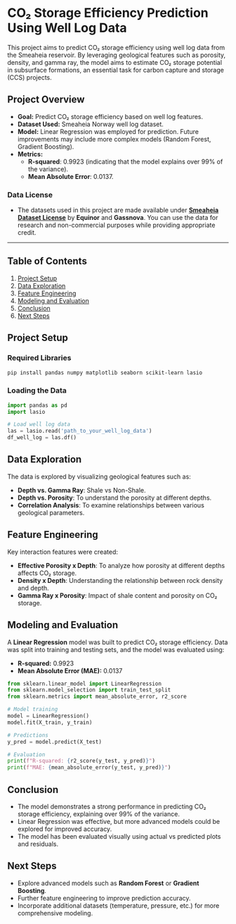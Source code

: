 # CO₂ Storage Efficiency Prediction Using Well Log Data

This project aims to predict CO₂ storage efficiency using well log data from the Smeaheia reservoir. By leveraging geological features such as porosity, density, and gamma ray, the model aims to estimate CO₂ storage potential in subsurface formations, an essential task for carbon capture and storage (CCS) projects.

## Project Overview

- **Goal:** Predict CO₂ storage efficiency based on well log features.
- **Dataset Used:** Smeaheia Norway well log dataset.
- **Model:** Linear Regression was employed for prediction. Future improvements may include more complex models (Random Forest, Gradient Boosting).
- **Metrics:** 
  - **R-squared**: 0.9923 (indicating that the model explains over 99% of the variance).
  - **Mean Absolute Error**: 0.0137.

### Data License
- The datasets used in this project are made available under **[Smeaheia Dataset License](https://co2datashare.org/smeaheia-dataset/static/SMEAHEIA%20DATASET%20LICENSE_Gassnova%20and%20Equinor.pdf)** by **Equinor** and **Gassnova**. You can use the data for research and non-commercial purposes while providing appropriate credit.

---

## Table of Contents

1. [Project Setup](#project-setup)
2. [Data Exploration](#data-exploration)
3. [Feature Engineering](#feature-engineering)
4. [Modeling and Evaluation](#modeling-and-evaluation)
5. [Conclusion](#conclusion)
6. [Next Steps](#next-steps)

## Project Setup

### Required Libraries

```bash
pip install pandas numpy matplotlib seaborn scikit-learn lasio
```

### Loading the Data

```python
import pandas as pd
import lasio

# Load well log data
las = lasio.read('path_to_your_well_log_data')
df_well_log = las.df()
```

## Data Exploration

The data is explored by visualizing geological features such as:

- **Depth vs. Gamma Ray**: Shale vs Non-Shale.
- **Depth vs. Porosity**: To understand the porosity at different depths.
- **Correlation Analysis**: To examine relationships between various geological parameters.

## Feature Engineering

Key interaction features were created:

- **Effective Porosity x Depth**: To analyze how porosity at different depths affects CO₂ storage.
- **Density x Depth**: Understanding the relationship between rock density and depth.
- **Gamma Ray x Porosity**: Impact of shale content and porosity on CO₂ storage.

## Modeling and Evaluation

A **Linear Regression** model was built to predict CO₂ storage efficiency. Data was split into training and testing sets, and the model was evaluated using:

- **R-squared:** 0.9923
- **Mean Absolute Error (MAE):** 0.0137

```python
from sklearn.linear_model import LinearRegression
from sklearn.model_selection import train_test_split
from sklearn.metrics import mean_absolute_error, r2_score

# Model training
model = LinearRegression()
model.fit(X_train, y_train)

# Predictions
y_pred = model.predict(X_test)

# Evaluation
print(f"R-squared: {r2_score(y_test, y_pred)}")
print(f"MAE: {mean_absolute_error(y_test, y_pred)}")
```

## Conclusion

- The model demonstrates a strong performance in predicting CO₂ storage efficiency, explaining over 99% of the variance.
- Linear Regression was effective, but more advanced models could be explored for improved accuracy.
- The model has been evaluated visually using actual vs predicted plots and residuals.

## Next Steps

- Explore advanced models such as **Random Forest** or **Gradient Boosting**.
- Further feature engineering to improve prediction accuracy.
- Incorporate additional datasets (temperature, pressure, etc.) for more comprehensive modeling.
